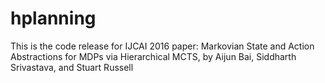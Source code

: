 # hplanning
This is the code release for IJCAI 2016 paper:
Markovian State and Action Abstractions for MDPs via Hierarchical MCTS, by Aijun Bai, Siddharth Srivastava, and Stuart Russell

